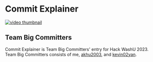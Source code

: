 # Commit Explainer
[![video thumbnail](https://i.imgur.com/taCaMxF.png)](https://www.loom.com/share/47ef5537a251485b82300f3bbe6133da)

## Team Big Committers
Commit Explainer is Team Big Committers' entry for Hack WashU 2023. Team Big Committers consists of me, [akhu2003](https://github.com/akhu2003), and [kevin02yan](https://github.com/kevin02yan).
